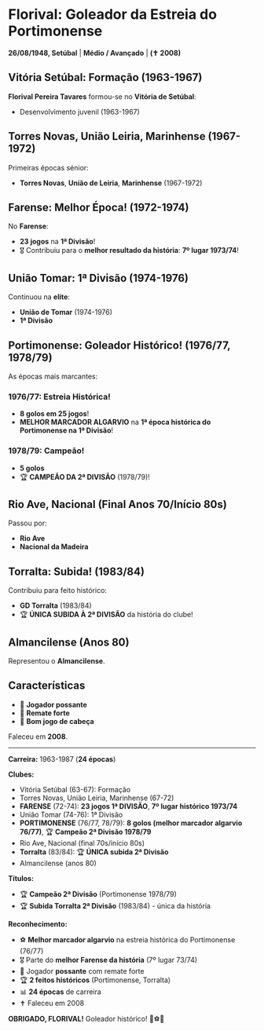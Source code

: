 # Florival: Goleador da Estreia do Portimonense

**26/08/1948, Setúbal** | **Médio / Avançado** | **(✝️ 2008)**

## Vitória Setúbal: Formação (1963-1967)

**Florival Pereira Tavares** formou-se no **Vitória de Setúbal**:
- Desenvolvimento juvenil (1963-1967)

## Torres Novas, União Leiria, Marinhense (1967-1972)

Primeiras épocas sénior:
- **Torres Novas**, **União de Leiria**, **Marinhense** (1967-1972)

## Farense: Melhor Época! (1972-1974)

No **Farense**:
- **23 jogos** na **1ª Divisão**!
- 🎖️ Contribuiu para o **melhor resultado da história**: **7º lugar 1973/74**!

## União Tomar: 1ª Divisão (1974-1976)

Continuou na **elite**:
- **União de Tomar** (1974-1976)
- **1ª Divisão**

## Portimonense: Goleador Histórico! (1976/77, 1978/79)

As épocas mais marcantes:

### 1976/77: Estreia Histórica!
- **8 golos em 25 jogos**!
- **MELHOR MARCADOR ALGARVIO** na **1ª época histórica do Portimonense na 1ª Divisão**!

### 1978/79: Campeão!
- **5 golos**
- 🏆 **CAMPEÃO DA 2ª DIVISÃO** (1978/79)!

## Rio Ave, Nacional (Final Anos 70/Início 80s)

Passou por:
- **Rio Ave**
- **Nacional da Madeira**

## Torralta: Subida! (1983/84)

Contribuiu para feito histórico:
- **GD Torralta** (1983/84)
- 🏆 **ÚNICA SUBIDA À 2ª DIVISÃO** da história do clube!

## Almancilense (Anos 80)

Representou o **Almancilense**.

## Características

- 💪 **Jogador possante**
- 🎯 **Remate forte**
- 🏐 **Bom jogo de cabeça**

Faleceu em **2008**.

---

**Carreira:** 1963-1987 (**24 épocas**)

**Clubes:**
- Vitória Setúbal (63-67): Formação
- Torres Novas, União Leiria, Marinhense (67-72)
- **FARENSE** (72-74): **23 jogos 1ª DIVISÃO**, **7º lugar histórico 1973/74**
- União Tomar (74-76): 1ª Divisão
- **PORTIMONENSE** (76/77, 78/79): **8 golos (melhor marcador algarvio 76/77)**, 🏆 **Campeão 2ª Divisão 1978/79**
- Rio Ave, Nacional (final 70s/início 80s)
- **Torralta** (83/84): 🏆 **ÚNICA subida 2ª Divisão**
- Almancilense (anos 80)

**Títulos:**
- 🏆 **Campeão 2ª Divisão** (Portimonense 1978/79)
- 🏆 **Subida Torralta 2ª Divisão** (1983/84) - única da história

**Reconhecimento:**
- ⚽ **Melhor marcador algarvio** na estreia histórica do Portimonense (76/77)
- 🎖️ Parte do **melhor Farense da história** (7º lugar 73/74)
- 💪 Jogador **possante** com remate forte
- 🏆 **2 feitos históricos** (Portimonense, Torralta)
- 📊 **24 épocas** de carreira
- ✝️ Faleceu em 2008

**OBRIGADO, FLORIVAL!** Goleador histórico! 🦁⚽🎯
